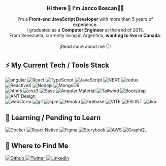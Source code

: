 <p align="center" width="300">
   <h3 align="center">Hi there 👋 I'm Janco Boscan🧑‍💻</h3>
</p>

<p align="center">
   I'm a <strong>Front-end JavaScript Developer</strong> with more than 5 years of experience.
   <br />
   I graduated as a <strong>Computer Engineer</strong> at the end of 2015.
   <br />
   From Venezuela, currently living in Argentina, <strong>wanting to live in Canada</strong>.
   <br /><br />
   ¡Read more about me 👇!
</p>

## ⚡ My Current Tech / Tools Stack

<p>
   <img alt="angular" src="https://img.shields.io/badge/-Angular-DD0031?style=flat-square&logo=angular&logoColor=white" />
   <img alt="React" src="https://img.shields.io/badge/-React-20232A?style=flat-square&logo=react&logoColor=61DAFB" />
   <img alt="TypeScript" src="https://img.shields.io/badge/-TypeScript-007ACC?style=flat-square&logo=typescript&logoColor=white" />
   <img alt="JavaScript" src="https://img.shields.io/badge/-JavaScript-black?style=flat-square&logo=javascript" />
   <img alt="NEXT" src="https://img.shields.io/badge/Next.js-000000?style=flat-square&logo=nextdotjs&logoColor=white" />
   <img alt="redux" src="https://img.shields.io/badge/-Redux-764ABC?style=flat-square&logo=redux&logoColor=white" />
   <img alt="ReactiveX" src="https://img.shields.io/badge/-RxJs-B7178C?style=flat-square&logo=reactivex&logoColor=white" />
   <img alt="Nodejs" src="https://img.shields.io/badge/-Nodejs-43853d?style=flat-square&logo=Node.js&logoColor=white" />
   <img alt="MongoDB" src="https://img.shields.io/badge/-MongoDB-13aa52?style=flat-square&logo=mongodb&logoColor=white" />
   <br>
   <img alt="html5" src="https://img.shields.io/badge/-HTML5-E34F26?style=flat-square&logo=html5&logoColor=white" />
   <img alt="css3" src="https://img.shields.io/badge/-CSS3-1572B6?style=flat-square&logo=css3&logoColor=white" />
   <img alt="Sass" src="https://img.shields.io/badge/-Sass-CC6699?style=flat-square&logo=sass&logoColor=white" />
   <img alt="Angular Material" src="https://img.shields.io/badge/-Angular_Material-%231a202c?style=flat-square&logo=angular&logoColor=ffa712" />
   <img alt="Tailwind" src="https://img.shields.io/badge/-TailwindCss-%231a202c?style=flat-square&logo=tailwind-css" />
   <img alt="Bootstrap" src="https://img.shields.io/badge/-Bootstrap-563D7C?style=flat-square&logo=bootstrap&logoColor=white" />
   <img alt="ANT Design" src="https://img.shields.io/badge/Ant%20Design-1890FF?style=flat-square&logo=antdesign&logoColor=white" />
   <br>
   <img alt="webstorm" src="https://img.shields.io/badge/-WebStorm-000000?style=flat-square&logo=webstorm" />
   <img alt="git" src="https://img.shields.io/badge/-Git-F05032?style=flat-square&logo=git&logoColor=white" />
   <img alt="npm" src="https://img.shields.io/badge/-NPM-CB3837?style=flat-square&logo=npm&logoColor=white" />
   <img alt="Heroku" src="https://img.shields.io/badge/-Heroku-430098?style=flat-square&logo=heroku&logoColor=white" />
   <img alt="Firebase" src="https://img.shields.io/badge/-Firebase-ffa712?style=flat-square&logo=firebase&logoColor=white" />
   <img alt="VITE" src="https://img.shields.io/badge/-Vite-B73BFE?style=flat-square&logo=Vite&logoColor=FFD62E" />
   <img alt="ESLINT" src="https://img.shields.io/badge/eslint-3A33D1?style=flat-square&logo=eslint&logoColor=white" />
   <img alt="Jira" src="https://img.shields.io/badge/Jira-0052CC?style=flat-square&logo=Jira&logoColor=white" />
</p>

## 📖 Learning / Pending to Learn

<p>   
   <img alt="Docker" src="https://img.shields.io/badge/-Docker-2CA5E0?style=flat-square&logo=docker&logoColor=white" />
   <img alt="React Native" src="https://img.shields.io/badge/-React_Native-20232A?style=flat-square&logo=react&logoColor=61DAFB" />
   <img alt="Figma" src="https://img.shields.io/badge/-Figma-F24E1E?style=flat-square&logo=figma&logoColor=white" />
   <img alt="Storybook" src="https://img.shields.io/badge/storybook-FF4785?style=flat-square&logo=storybook&logoColor=white" />
   <img alt="AWS" src="https://img.shields.io/badge/Amazon_AWS-FF9900?style=flat-square&logo=amazonaws&logoColor=white" />
   <img alt="GraphQL" src="https://img.shields.io/badge/GraphQl-E10098?style=flat-square&logo=graphql&logoColor=white" />
</p>

## 🔎 Where to Find Me
<p>
   <a href="https://github.com/jancobh" target="_blank">
      <img alt="Github" src="https://img.shields.io/badge/-GitHub-%2312100E?style=flat-square&logo=Github&logoColor=white" />
   </a>
   <a href="https://twitter.com/JancoBH" target="_blank">
      <img alt="Twitter" src="https://img.shields.io/badge/-Twitter-%231DA1F2?style=flat-square&logo=Twitter&logoColor=white" />
   </a>
   <a href="https://www.linkedin.com/in/jancobh" target="_blank">
      <img alt="LinkedIn" src="https://img.shields.io/badge/-linkedin-%230077B5?style=flat-square&logo=linkedin&logoColor=white" />
   </a>
</p>

<!--
**JancoBH/JancoBH** is a ✨ _special_ ✨ repository because its `README.md` (this file) appears on your GitHub profile.
   <img alt="Github" src="https://img.shields.io/badge/GitHub-%2312100E.svg?&style=for-the-badge&logo=Github&logoColor=white" />
   <img alt="Twitter" src="https://img.shields.io/badge/twitter-%231DA1F2.svg?&style=for-the-badge&logo=twitter&logoColor=white" />
   <img alt="LinkedIn" src="https://img.shields.io/badge/linkedin-%230077B5.svg?&style=for-the-badge&logo=linkedin&logoColor=white" />


Here are some ideas to get you started:

- 🔭 I’m currently working on ...
- 🌱 I’m currently learning ...
- 👯 I’m looking to collaborate on ...
- 🤔 I’m looking for help with ...
- 💬 Ask me about ...
- 📫 How to reach me: ...
- 😄 Pronouns: ...
- ⚡ Fun fact: ...
-->
